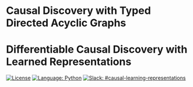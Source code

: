# Causal Discovery with Typed Directed Acyclic Graphs

# Differentiable Causal Discovery with Learned Representations

[![License](https://img.shields.io/badge/License-Apache%202.0-blue.svg)](https://opensource.org/licenses/Apache-2.0)
[![Language: Python](https://img.shields.io/badge/language-Python%203.7%2B-green?logo=python&logoColor=green)](https://www.python.org)
[![Slack: #causal-learning-representations](https://img.shields.io/badge/slack-%23causal--learning--representations-purple?logo=slack)](https://app.slack.com/client/T1H9ZN51Q/C016SC9J5A7)
<!-- [![Drone](https://drone.elementai.com:8443/api/badges/ElementAI/typed-dag/status.svg)](https://drone.elementai.com:8443/ElementAI/typed-dag) -->
